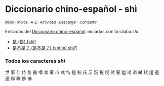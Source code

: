 # Diccionario chino-español - shì
<sup>[Inicio](../index.md) · [Índice](../indices/chino-espanol.md#sílaba-shi) · [A-Z](../indices/alfabetico.md) · [Actividad](../indices/actividad.md) · <a href="../indices/chino-espanol-shi4.html" download="jucardus-chino-espanol-shi4.html">Descargar</a> · [Compartir](https://x.com/intent/tweet?text=Entradas%20del%20Diccionario%20chino-espa%C3%B1ol%20iniciadas%20en%20%C2%ABsh%C3%AC%C2%BB.%0A%E2%86%92%20https%3A%2F%2Fjucardus.github.io%2Findices%2Fchino-espanol-shi4.html%0A%0A%23chn_espnl_jucardus%20%23indcs_jucardus%0A%40jucardus)</sup>

Entradas del [Diccionario chino-español](../indices/chino-espanol.md#sílaba-shi) iniciadas con la sílaba _shì_.

* [是 (是) [shì]](../contenido/s/h/i/shi4-26159.md)
* [是不是？ (是不是？) [shì bú shì?]](../contenido/s/h/i/shi4-bu2-shi4.md)

### Todos los caracteres _shì_

世 事 仕 侍 势 勢 嗜 噬 室 市 式 恃 是 柿 氏 示 舐 視 视 試 誓 謚 试 谥 軾 轼 适 逝 適 释 釋 飾 饰
